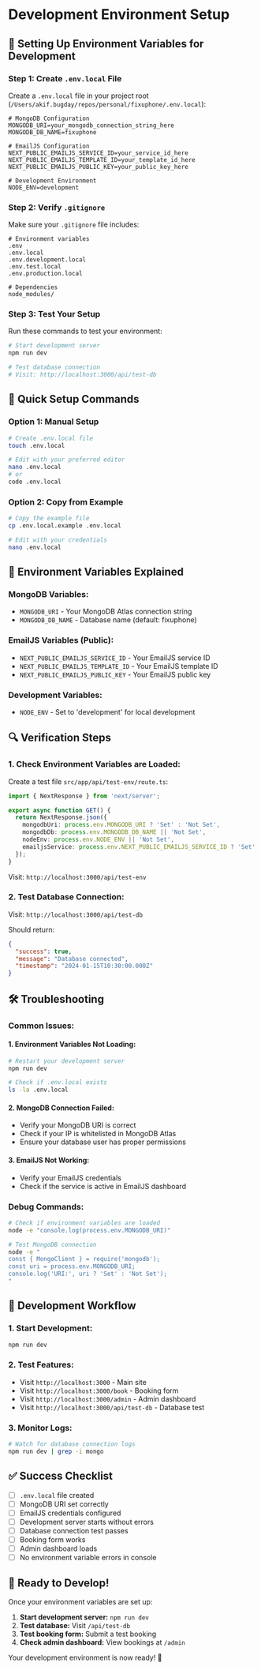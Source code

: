 # Development Environment Setup

## 🔧 **Setting Up Environment Variables for Development**

### **Step 1: Create `.env.local` File**

Create a `.env.local` file in your project root (`/Users/akif.bugday/repos/personal/fixuphone/.env.local`):

```env
# MongoDB Configuration
MONGODB_URI=your_mongodb_connection_string_here
MONGODB_DB_NAME=fixuphone

# EmailJS Configuration
NEXT_PUBLIC_EMAILJS_SERVICE_ID=your_service_id_here
NEXT_PUBLIC_EMAILJS_TEMPLATE_ID=your_template_id_here
NEXT_PUBLIC_EMAILJS_PUBLIC_KEY=your_public_key_here

# Development Environment
NODE_ENV=development
```

### **Step 2: Verify `.gitignore`**

Make sure your `.gitignore` file includes:

```gitignore
# Environment variables
.env
.env.local
.env.development.local
.env.test.local
.env.production.local

# Dependencies
node_modules/
```

### **Step 3: Test Your Setup**

Run these commands to test your environment:

```bash
# Start development server
npm run dev

# Test database connection
# Visit: http://localhost:3000/api/test-db
```

## 🚀 **Quick Setup Commands**

### **Option 1: Manual Setup**
```bash
# Create .env.local file
touch .env.local

# Edit with your preferred editor
nano .env.local
# or
code .env.local
```

### **Option 2: Copy from Example**
```bash
# Copy the example file
cp .env.local.example .env.local

# Edit with your credentials
nano .env.local
```

## 📝 **Environment Variables Explained**

### **MongoDB Variables:**
- `MONGODB_URI` - Your MongoDB Atlas connection string
- `MONGODB_DB_NAME` - Database name (default: fixuphone)

### **EmailJS Variables (Public):**
- `NEXT_PUBLIC_EMAILJS_SERVICE_ID` - Your EmailJS service ID
- `NEXT_PUBLIC_EMAILJS_TEMPLATE_ID` - Your EmailJS template ID  
- `NEXT_PUBLIC_EMAILJS_PUBLIC_KEY` - Your EmailJS public key

### **Development Variables:**
- `NODE_ENV` - Set to 'development' for local development

## 🔍 **Verification Steps**

### **1. Check Environment Variables are Loaded:**

Create a test file `src/app/api/test-env/route.ts`:

```typescript
import { NextResponse } from 'next/server';

export async function GET() {
  return NextResponse.json({
    mongodbUri: process.env.MONGODB_URI ? 'Set' : 'Not Set',
    mongodbDb: process.env.MONGODB_DB_NAME || 'Not Set',
    nodeEnv: process.env.NODE_ENV || 'Not Set',
    emailjsService: process.env.NEXT_PUBLIC_EMAILJS_SERVICE_ID ? 'Set' : 'Not Set'
  });
}
```

Visit: `http://localhost:3000/api/test-env`

### **2. Test Database Connection:**

Visit: `http://localhost:3000/api/test-db`

Should return:
```json
{
  "success": true,
  "message": "Database connected",
  "timestamp": "2024-01-15T10:30:00.000Z"
}
```

## 🛠️ **Troubleshooting**

### **Common Issues:**

#### **1. Environment Variables Not Loading:**
```bash
# Restart your development server
npm run dev

# Check if .env.local exists
ls -la .env.local
```

#### **2. MongoDB Connection Failed:**
- Verify your MongoDB URI is correct
- Check if your IP is whitelisted in MongoDB Atlas
- Ensure your database user has proper permissions

#### **3. EmailJS Not Working:**
- Verify your EmailJS credentials
- Check if the service is active in EmailJS dashboard

### **Debug Commands:**

```bash
# Check if environment variables are loaded
node -e "console.log(process.env.MONGODB_URI)"

# Test MongoDB connection
node -e "
const { MongoClient } = require('mongodb');
const uri = process.env.MONGODB_URI;
console.log('URI:', uri ? 'Set' : 'Not Set');
"
```

## 🎯 **Development Workflow**

### **1. Start Development:**
```bash
npm run dev
```

### **2. Test Features:**
- Visit `http://localhost:3000` - Main site
- Visit `http://localhost:3000/book` - Booking form
- Visit `http://localhost:3000/admin` - Admin dashboard
- Visit `http://localhost:3000/api/test-db` - Database test

### **3. Monitor Logs:**
```bash
# Watch for database connection logs
npm run dev | grep -i mongo
```

## ✅ **Success Checklist**

- [ ] `.env.local` file created
- [ ] MongoDB URI set correctly
- [ ] EmailJS credentials configured
- [ ] Development server starts without errors
- [ ] Database connection test passes
- [ ] Booking form works
- [ ] Admin dashboard loads
- [ ] No environment variable errors in console

## 🚀 **Ready to Develop!**

Once your environment variables are set up:

1. **Start development server:** `npm run dev`
2. **Test database:** Visit `/api/test-db`
3. **Test booking form:** Submit a test booking
4. **Check admin dashboard:** View bookings at `/admin`

Your development environment is now ready! 🎉
